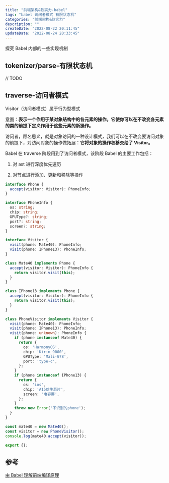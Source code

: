 ```yaml
---
title: "前端架构&软实力-babel"
tags: "babel 访问者模式 有限状态机"
categories: "前端架构&软实力"
description: ""
createDate: "2022-08-22 20:11:45"
updateDate: "2022-08-24 20:33:45"
---
```


探究 Babel 内部的一些实现机制

## tokenizer/parse-有限状态机

// TODO

## traverse-访问者模式

Visitor（访问者模式）属于行为型模式

意图：**表示一个作用于某对象结构中的各元素的操作。它使你可以在不改变各元素的类的前提下定义作用于这些元素的新操作。**

访问者，顾名思义，就是对象访问的一种设计模式，我们可以在不改变要访问对象的前提下，对访问对象的操作做拓展：**它将对象的操作权移交给了 Visitor。**

Babel 在 traverse 阶段用到了访问者模式，该阶段 Babel 的主要工作包括：

1. 对 ast 进行深度优先遍历

2. 对节点进行添加、更新和移除等操作

```ts
interface Phone {
  accept(visitor: Visitor): PhoneInfo;
}

interface PhoneInfo {
  os: string;
  chip: string;
  GPUType?: string;
  port?: string;
  screen?: string;
}

interface Visitor {
  visit(phone: Mate40): PhoneInfo;
  visit(phone: IPhone13): PhoneInfo;
}

class Mate40 implements Phone {
  accept(visitor: Visitor): PhoneInfo {
    return visitor.visit(this);
  }
}

class IPhone13 implements Phone {
  accept(visitor: Visitor): PhoneInfo {
    return visitor.visit(this);
  }
}

class PhoneVisitor implements Visitor {
  visit(phone: Mate40): PhoneInfo;
  visit(phone: IPhone13): PhoneInfo;
  visit(phone: unknown): PhoneInfo {
    if (phone instanceof Mate40) {
      return {
        os: 'HarmonyOS',
        chip: 'Kirin 9000',
        GPUType: 'Mali-G78',
        port: 'type-c',
      };
    }
    if (phone instanceof IPhone13) {
      return {
        os: 'ios',
        chip: 'A15仿生芯片',
        screen: '电容屏',
      };
    }
    throw new Error('不识别的phone');
  }
}

const mate40 = new Mate40();
const visitor = new PhoneVisitor();
console.log(mate40.accept(visitor));

export {};
```

## 参考

[由 Babel 理解前端编译原理](https://www.codetd.com/article/13756799)
